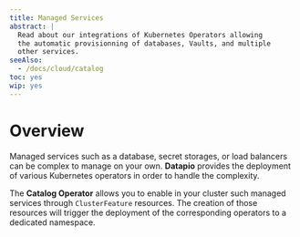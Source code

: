 ```yaml
---
title: Managed Services
abstract: |
  Read about our integrations of Kubernetes Operators allowing
  the automatic provisionning of databases, Vaults, and multiple
  other services.
seeAlso:
  - /docs/cloud/catalog
toc: yes
wip: yes
---
```


# Overview

Managed services such as a database, secret storages, or load balancers can be complex to manage on your own.
**Datapio** provides the deployment of various Kubernetes operators in order to handle the complexity.

The **Catalog Operator** allows you to enable in your cluster such managed services through `ClusterFeature` resources.
The creation of those resources will trigger the deployment of the corresponding operators to a dedicated namespace.
